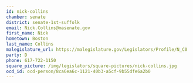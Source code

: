 ```yaml
---
id: nick-collins
chamber: senate
district: senate-1st-suffolk
email: Nick.Collins@masenate.gov
first_name: Nick
hometown: Boston
last_name: Collins
malegislature_url: https://malegislature.gov/Legislators/Profile/N_C0
party: D
phone: 617-722-1150
square_picture: /img/legislators/square-pictures/nick-collins.jpg
ocd_id: ocd-person/8ca6ea6c-1121-40b3-a5cf-9b55dfe6a2b0
---
```

